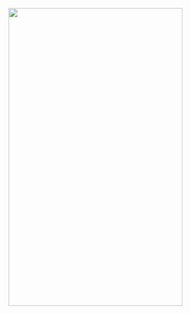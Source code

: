 <p align="center">
  <img src="https://api.boot.dev/v1/users/public/076f130f-7086-4860-8fca-1e65a1805fc8/thumbnail" width="350" height="600">
</p>
